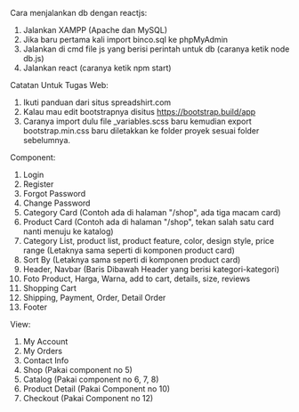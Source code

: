 Cara menjalankan db dengan reactjs:
1. Jalankan XAMPP (Apache dan MySQL)
2. Jika baru pertama kali import binco.sql ke phpMyAdmin
3. Jalankan di cmd file js yang berisi perintah untuk db (caranya ketik node db.js)
4. Jalankan react (caranya ketik npm start)

Catatan Untuk Tugas Web:
1. Ikuti panduan dari situs spreadshirt.com
2. Kalau mau edit bootstrapnya disitus https://bootstrap.build/app
3. Caranya import dulu file _variables.scss baru kemudian export bootstrap.min.css baru diletakkan ke folder proyek sesuai folder sebelumnya.

Component:
1. Login
2. Register
3. Forgot Password
4. Change Password
5. Category Card (Contoh ada di halaman "/shop", ada tiga macam card)
6. Product Card (Contoh ada di halaman "/shop", tekan salah satu card nanti menuju ke katalog)
7. Category List, product list, product feature, color, design style, price range (Letaknya sama seperti di komponen product card)
8. Sort By (Letaknya sama seperti di komponen product card)
9. Header, Navbar (Baris Dibawah Header yang berisi kategori-kategori)
10. Foto Product, Harga, Warna, add to cart, details, size, reviews
11. Shopping Cart
12. Shipping, Payment, Order, Detail Order
14. Footer

View:
1. My Account
2. My Orders
3. Contact Info
4. Shop (Pakai component no 5)
5. Catalog (Pakai component no 6, 7, 8)
6. Product Detail (Pakai Component no 10)
7. Checkout (Pakai Component no 12)
